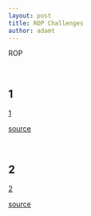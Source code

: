 ```yaml
---
layout: post
title: ROP Challenges
author: adamt
---
```


ROP

<br />

1
---------------------

[1](../static/rop/chals/1)

[source](../static/rop/chals/1.c)

<br />

2
---------------------

[2](../static/rop/chals/2)

[source](../static/rop/chals/2.c)

<br />

